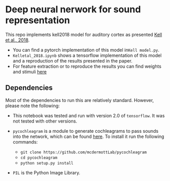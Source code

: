 # Deep neural nerwork for sound representation

This repo implements kell2018 model for auditory cortex as presented <a href="https://www.cell.com/neuron/fulltext/S0896-6273(18)30250-2">Kell et al., 2018</a>. 
* You can find a pytorch implementation of this model in`Kell model.py`.
* `Kelletal_2018.ipynb` shows a tensorflow implementation of this model and a reproduction of the results presented in the paper.
* For feature extraction or to reproduce the results you can find weights and stimuli  <a href="https://github.com/Ouasfi/kelletal2018">here</a>
## Dependencies
Most of the dependencies to run this are relatively standard. However, please note the following: 
- This notebook was tested and run with version 2.0 of `tensorflow`. It was not tested with other versions.
- `pycochleagram` is a module to generate cochleagrams to pass sounds into the network, which can be found <a href="https://github.com/mcdermottLab/pycochleagram">here</a>. To install it run the following commands:
    * `git clone https://github.com/mcdermottLab/pycochleagram`
    * `cd pycochleagram`
    * `python setup.py install`

- `PIL` is the Python Image Library.
